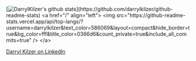 
[![DarrylKilzer's github stats](https://github-readme-stats.vercel.app/api?username=darrylkilzer&show_icons=true&bg_color=rgba(255,255,255,1))](https://github.com/darrylkilzer/github-readme-stats)
<a href="/" align="left">
    <img src="https://github-readme-stats.vercel.app/api/top-langs/?username=darrylkilzer&text_color=586069&layout=compact&hide_border=true&bg_color=fff&title_color=0366d6&count_private=true&include_all_commits=true" />
  </a>
  
  [Darryl Kilzer on LinkedIn](https://www.linkedin.com/in/darryl-kilzer-jr/)
<!--
**DarrylKilzer/darrylkilzer** is a ✨ _special_ ✨ repository because its `README.md` (this file) appears on your GitHub profile.

Here are some ideas to get you started:

- 🔭 I’m currently working on ...
- 🌱 I’m currently learning ...
- 👯 I’m looking to collaborate on ...
- 🤔 I’m looking for help with ...
- 💬 Ask me about ...
- 📫 How to reach me: ...
- 😄 Pronouns: ...
- ⚡ Fun fact: ...
-->
